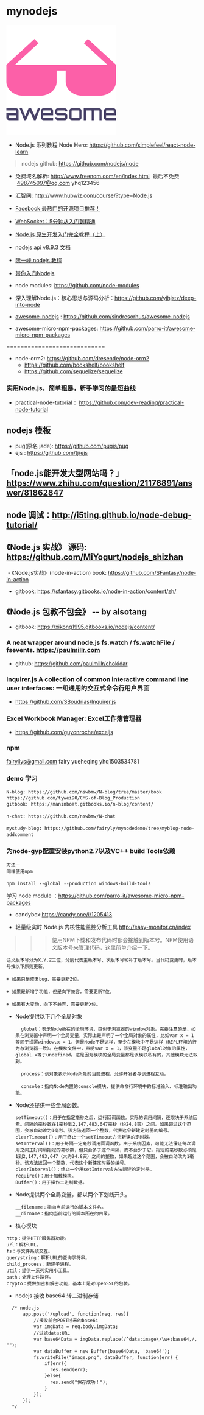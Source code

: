 # mynodejs

![awesome](https://raw.githubusercontent.com/github/explore/c304601f028774885ef27f72e6fe2d331729d8bc/topics/awesome/awesome.png)

* Node.js 系列教程 Node Hero: https://github.com/simplefeel/react-node-learn

>nodejs github: https://github.com/nodejs/node

* 免费域名解析: http://www.freenom.com/en/index.html  最后不免费
  498745097@qq.com yhq123456

* 汇智网: http://www.hubwiz.com/course/?type=Node.js

* [Facebook 最热门的开源项目推荐！](https://www.itcodemonkey.com/article/1293.html)
* [WebSocket：5分钟从入门到精通](http://mp.weixin.qq.com/s?__biz=MjM5NTEwMTAwNg==&mid=2650213647&idx=1&sn=70467e0ff23500e0498c8fc21775d96e&chksm=befe0d2e8989843883321dbd9c3699218af1f8d4fa1fdbc7560fde9eb985309ab89df386a870&mpshare=1&scene=23&srcid=0108AEvqPGC8sson91HyRNSi#rd)

* [Node.js 原生开发入门完全教程（上）](http://mp.weixin.qq.com/s?__biz=MjM5NTEwMTAwNg==&mid=2650210826&idx=1&sn=230b49e75eaa6ad866174298a33dfdc5&chksm=befe022b89898b3d406e42202fb3f2f8fb863c6ff2b720e25b329969d8a5a2db339ed1a6cd6e&scene=21#wechat_redirect)
* [nodejs api v8.9.3 文档](http://nodejs.cn/api/)

* [阮一峰 nodejs 教程](http://javascript.ruanyifeng.com/nodejs/assert.html)
* [带你入门Nodejs](https://nodelover.me/course/nodejs)
* node modules: https://github.com/node-modules
* 深入理解Node.js：核心思想与源码分析：https://github.com/yjhjstz/deep-into-node
* [awesome-nodejs](https://github.com/sindresorhus/awesome-nodejs) : https://github.com/sindresorhus/awesome-nodejs
* awesome-micro-npm-packages: https://github.com/parro-it/awesome-micro-npm-packages

============================
* node-orm2: https://github.com/dresende/node-orm2
  - https://github.com/bookshelf/bookshelf
  - https://github.com/sequelize/sequelize


### 实用Node.js，简单粗暴，新手学习的最短曲线
- practical-node-tutorial： https://github.com/dev-reading/practical-node-tutorial

## nodejs 模板
- pug(原名 jade): https://github.com/pugjs/pug
- ejs : https://github.com/tj/ejs

## 「node.js能开发大型网站吗？」https://www.zhihu.com/question/21176891/answer/81862847

## node 调试：http://i5ting.github.io/node-debug-tutorial/

## 《Node.js 实战》 源码: https://github.com/MiYogurt/nodejs_shizhan
  - 《Node.js实战》(node-in-action) book: https://github.com/SFantasy/node-in-action
  - gitbook: https://sfantasy.gitbooks.io/node-in-action/content/zh/

## 《Node.js 包教不包会》 -- by alsotang
  - gitbook: https://xikong1995.gitbooks.io/nodejs/content/

### A neat wrapper around node.js fs.watch / fs.watchFile / fsevents. https://paulmillr.com
  - github: https://github.com/paulmillr/chokidar
  
### Inquirer.js A collection of common interactive command line user interfaces: 一组通用的交互式命令行用户界面
  - https://github.com/SBoudrias/Inquirer.js
  
### Excel Workbook Manager: Excel工作簿管理器
  - https://github.com/guyonroche/exceljs


### npm 
 fairyilys@gmail.com  fairy  yueheqing  yhq1503534781
 
### demo 学习

```
N-blog: https://github.com/nswbmw/N-blog/tree/master/book
https://github.com/tywei90/CMS-of-Blog_Production
gitbook: https://maninboat.gitbooks.io/n-blog/content/

n-chat: https://github.com/nswbmw/N-chat

mystudy-blog: https://github.com/fairyly/mynodedemo/tree/myblog-node-addcomment
```

### 为node-gyp配置安装python2.7以及VC++ build Tools依赖
```
方法一
同样使用npm

npm install --global --production windows-build-tools

```

学习 node module ：https://github.com/parro-it/awesome-micro-npm-packages

* candybox:https://candy.one/i/1205413

* 轻量级实时 Node.js 内核性能监控分析工具 http://easy-monitor.cn/index

>>> 使用NPM下载和发布代码时都会接触到版本号。NPM使用语义版本号来管理代码，这里简单介绍一下。

    语义版本号分为X.Y.Z三位，分别代表主版本号、次版本号和补丁版本号。当代码变更时，版本号按以下原则更新。

    + 如果只是修复bug，需要更新Z位。

    + 如果是新增了功能，但是向下兼容，需要更新Y位。

    + 如果有大变动，向下不兼容，需要更新X位。

* Node提供以下几个全局对象
  ```
    global：表示Node所在的全局环境，类似于浏览器的window对象。需要注意的是，如果在浏览器中声明一个全局变量，实际上是声明了一个全局对象的属性，比如var x = 1等同于设置window.x = 1，但是Node不是这样，至少在模块中不是这样（REPL环境的行为与浏览器一致）。在模块文件中，声明var x = 1，该变量不是global对象的属性，global.x等于undefined。这是因为模块的全局变量都是该模块私有的，其他模块无法取到。

    process：该对象表示Node所处的当前进程，允许开发者与该进程互动。

    console：指向Node内置的console模块，提供命令行环境中的标准输入、标准输出功能。
  ```
  
* Node还提供一些全局函数。
  ```
  setTimeout()：用于在指定毫秒之后，运行回调函数。实际的调用间隔，还取决于系统因素。间隔的毫秒数在1毫秒到2,147,483,647毫秒（约24.8天）之间。如果超过这个范围，会被自动改为1毫秒。该方法返回一个整数，代表这个新建定时器的编号。
  clearTimeout()：用于终止一个setTimeout方法新建的定时器。
  setInterval()：用于每隔一定毫秒调用回调函数。由于系统因素，可能无法保证每次调用之间正好间隔指定的毫秒数，但只会多于这个间隔，而不会少于它。指定的毫秒数必须是1到2,147,483,647（大约24.8天）之间的整数，如果超过这个范围，会被自动改为1毫秒。该方法返回一个整数，代表这个新建定时器的编号。
  clearInterval()：终止一个用setInterval方法新建的定时器。
  require()：用于加载模块。
  Buffer()：用于操作二进制数据。
  ```
* Node提供两个全局变量，都以两个下划线开头。
  ```
  __filename：指向当前运行的脚本文件名。
  __dirname：指向当前运行的脚本所在的目录。
  ```

* 核心模块

```
http：提供HTTP服务器功能。
url：解析URL。
fs：与文件系统交互。
querystring：解析URL的查询字符串。
child_process：新建子进程。
util：提供一系列实用小工具。
path：处理文件路径。
crypto：提供加密和解密功能，基本上是对OpenSSL的包装。
```

* nodejs 接收 base64 转二进制存储
```
  /* node.js
      app.post('/upload', function(req, res){
          //接收前台POST过来的base64
          var imgData = req.body.imgData;
          //过滤data:URL
          var base64Data = imgData.replace(/^data:image\/\w+;base64,/, "");
          var dataBuffer = new Buffer(base64Data, 'base64');
          fs.writeFile("image.png", dataBuffer, function(err) {
              if(err){
                res.send(err);
              }else{
                res.send("保存成功！");
              }
          });
      });
  */
```
